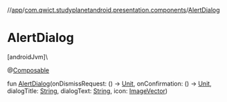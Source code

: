 //[app](../../index.md)/[com.qwict.studyplanetandroid.presentation.components](index.md)/[AlertDialog](-alert-dialog.md)

# AlertDialog

[androidJvm]\

@[Composable](https://developer.android.com/reference/kotlin/androidx/compose/runtime/Composable.html)

fun [AlertDialog](-alert-dialog.md)(onDismissRequest: () -&gt; [Unit](https://kotlinlang.org/api/latest/jvm/stdlib/kotlin/-unit/index.html), onConfirmation: () -&gt; [Unit](https://kotlinlang.org/api/latest/jvm/stdlib/kotlin/-unit/index.html), dialogTitle: [String](https://kotlinlang.org/api/latest/jvm/stdlib/kotlin/-string/index.html), dialogText: [String](https://kotlinlang.org/api/latest/jvm/stdlib/kotlin/-string/index.html), icon: [ImageVector](https://developer.android.com/reference/kotlin/androidx/compose/ui/graphics/vector/ImageVector.html))
